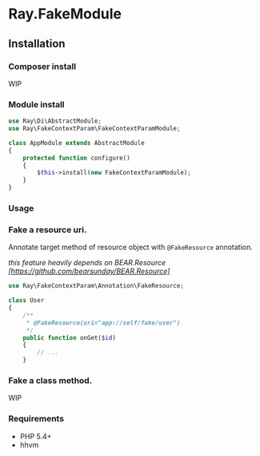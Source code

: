 # Ray.FakeModule

## Installation

### Composer install

WIP

### Module install

```php
use Ray\Di\AbstractModule;
use Ray\FakeContextParam\FakeContextParamModule;

class AppModule extends AbstractModule
{
    protected function configure()
    {
        $this->install(new FakeContextParamModule);
    }
}
```
### Usage


### Fake a resource uri.

Annotate target method of resource object with `@FakeResource` annotation.

*this feature heavily depends on BEAR.Resource [https://github.com/bearsunday/BEAR.Resource]*

```php
use Ray\FakeContextParam\Annotation\FakeResource;

class User
{
    /**
     * @FakeResource(uri="app://self/fake/user")
     */
    public function onGet($id)
    {
        // ...
    }
```

### Fake a class method.

WIP

### Requirements

 * PHP 5.4+
 * hhvm
